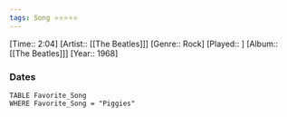 ```yaml
---
tags: Song ⭐⭐⭐⭐⭐ 
---
```

[Time:: 2:04]
[Artist:: [[The Beatles]]]
[Genre:: Rock]
[Played:: ]
[Album:: [[The Beatles]]]
[Year:: 1968]
### Dates
````dataview
TABLE Favorite_Song
WHERE Favorite_Song = "Piggies"
````